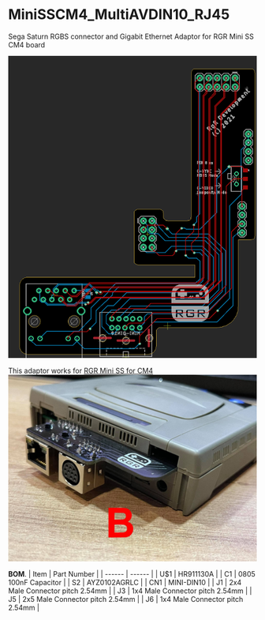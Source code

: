 # MiniSSCM4_MultiAVDIN10_RJ45

Sega Saturn RGBS connector and Gigabit Ethernet Adaptor for RGR Mini SS CM4 board

<img src="https://github.com/martinx72/MiniSSCM4_MultiAVDIN10_RJ45/blob/main/doc/BoardPreview.png" width="640">  

This adaptor works for [RGR Mini SS for CM4](https://retrogamerestore.com/store/minisscm4/ "RGR Mini SS for CM4") 
<img src="https://github.com/martinx72/MiniSSCM4_MultiAVDIN10_RJ45/blob/main/doc//miniss_adaptor_b.jpg" width="640">  

**BOM**. 
| Item | Part Number |
| ------ | ------ |
| U$1 | HR911130A |
| C1 | 0805 100nF Capacitor |
| S2 | AYZ0102AGRLC |
| CN1 | MINI-DIN10 |
| J1 | 2x4 Male Connector pitch 2.54mm |
| J3 | 1x4 Male Connector pitch 2.54mm |
| J5 | 2x5 Male Connector pitch 2.54mm |
| J6 | 1x4 Male Connector pitch 2.54mm |

